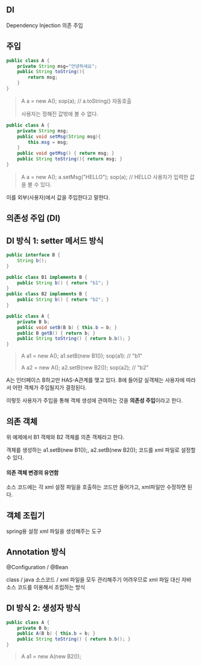 ## DI
Dependency Injection
의존 주입

## 주입
```java
public class A {
	private String msg="안녕하세요";
	public String toString(){
		return msg;
	}
}
```
>A a = new A();
sop(a);	// a.toString() 자동호출
>
>사용자는 정해진 값밖에 볼 수 없다.

```java
public class A {
	private String msg;
	public void setMsg(String msg){
		this.msg = msg;
	}
	public void getMsg() { return msg; }
	public String toString(){ return msg; }
}
```
>A a = new A();
>a.setMsg("HELLO");
>sop(a); // HELLO
>사용자가 입력한 값을 볼 수 있다.

이를 외부(사용자)에서 값을 주입한다고 말한다.

## 의존성 주입 (DI)
## DI  방식 1: setter 메서드 방식

```java
public interface B {
	String b();
}

public class B1 implements B {
	public String b() { return "b1"; }
}
public class B2 implements B {
	public String b() { return "b2"; }
}

public class A {
	private B b;
	public void setB(B b) { this.b = b; }
	public B getB() { return b; }
	public String toString() { return b.b(); }
}
```
>A a1 = new A();
>a1.setB(new B1());
>sop(a1): 			// "b1"
>
>A a2 = new A();
>a2.setB(new B2());
>sop(a2);		// "b2"

A는 인터페이스 B하고만 HAS-A관계를 맺고 있다.
B에 들어갈 실객체는 사용자에 따라서 어떤 객체가 주입될지가 결정된다.

이렇듯 사용자가 주입을 통해 객체 생성에 관여하는 것을 **의존성 주입**이라고 한다.

## 의존 객체
위 예제에서 B1 객체와 B2 객체를 의존 객체라고 한다.

객체를 생성하는 a1.setB(new B1());, a2.setB(new B2()); 코드를 xml 파일로 설정할 수 있다.

#### 의존 객체 변경의 유연함
소스 코드에는 각 xml 설정 파일을 호출하는 코드만 들어가고, xml파일만 수정하면 된다.

## 객체 조립기
spring용 설정 xml 파일을 생성해주는 도구

## Annotation 방식
@Configuration / @Bean

class / java 소스코드 / xml 파일을 모두 관리해주기 어려우므로 xml 파일 대신 자바 소스 코드를 이용해서 조립하는 방식


## DI 방식 2: 생성자 방식
```java
public class A {
	private B b;
	public A(B b) { this.b = b; }
	public String toString() { return b.b(); }
}
```
>A a1 = new A(new B2());
>
<!--stackedit_data:
eyJoaXN0b3J5IjpbMTg3NDIzMjM5Nyw5NTkyNDEzODUsLTUzNz
A1Njk5OV19
-->
